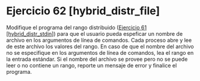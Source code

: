  # Ejercicio 62 [hybrid_distr_file]

Modifique el programa del rango distribuido ([Ejercicio 61 [hybrid_distr_stdin]](../hybrid_distr_stdin/readme.md)) para que el usuario pueda espeficar un nombre de archivo en los argumentos de línea de comandos. Cada proceso abre y lee de este archivo los valores del rango. En caso de que el nombre del archivo no se especifique en los argumentos de línea de comandos, lea el rango en la entrada estándar. Si el nombre del archivo se provee pero no se puede leer o no contiene un rango, reporte un mensaje de error y finalice el programa.
